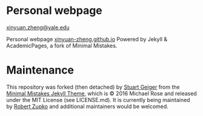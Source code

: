 # Personal webpage

<a href="mailto:xinyuan.zheng@yale.edu">xinyuan.zheng@yale.edu</a>

Personal webpage <a href="xinyuan-zheng.github.io">xinyuan-zheng.github.io</a>
Powered by Jekyll & AcademicPages, a fork of Minimal Mistakes.

# Maintenance
This repository was forked (then detached) by [Stuart Geiger](https://github.com/staeiou) from the [Minimal Mistakes Jekyll Theme](https://mmistakes.github.io/minimal-mistakes/), which is © 2016 Michael Rose and released under the MIT License (see LICENSE.md). It is currently being maintained by [Robert Zupko](https://github.com/rjzupkoii) and additional maintainers would be welcomed.